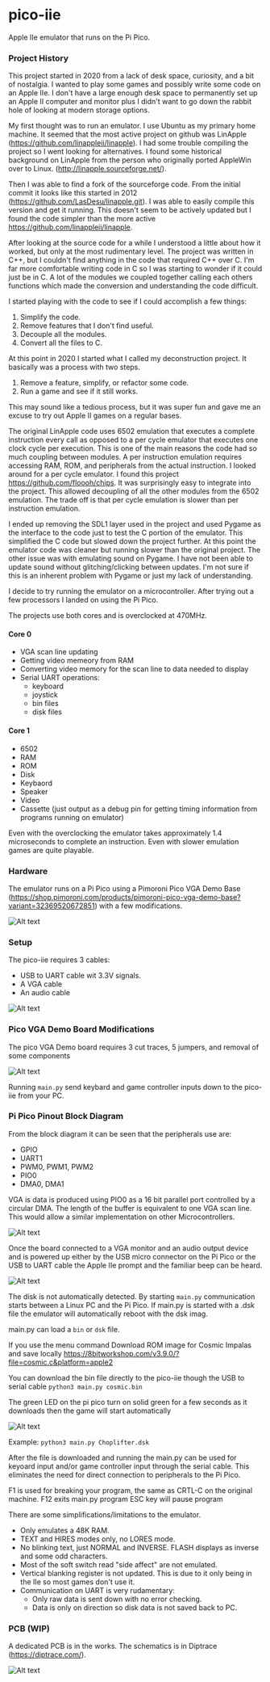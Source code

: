 # pico-iie

Apple IIe emulator that runs on the Pi Pico.

### Project History

This project started in 2020 from a lack of desk space, curiosity, and a bit of nostalgia.
I wanted to play some games and possibly write some code on an Apple IIe.
I don't have a large enough desk space to permanently set up an Apple II computer and monitor plus I didn't want to go down the rabbit hole of looking at modern storage options.

My first thought was to run an emulator. I use Ubuntu as my primary home machine. It seemed that the most active project on github was LinApple (https://github.com/linappleii/linapple). I had some trouble compiling the project so I went looking for alternatives. I found some historical background on LinApple from the person who originally ported AppleWin over to Linux.
 (http://linapple.sourceforge.net/).  

Then I was able to find a fork of the sourceforge code. From the initial commit it looks like this started in 2012 (https://github.com/LasDesu/linapple.git). I was able to easily compile this version and get it running. This doesn't seem to be actively updated but I found the code simpler than the more active https://github.com/linappleii/linapple.

After looking at the source code for a while I understood a little about how it worked, but only at the most rudimentary level. The project was written in C++, but I couldn't find anything in the code that required C++ over C. I'm far more comfortable writing code in C so I was starting to wonder if it could just be in C. A lot of the modules we coupled together calling each others functions which made the conversion and understanding the code difficult.

I started playing with the code to see if I could accomplish a few things:
1. Simplify the code.
2. Remove features that I don't find useful.
3. Decouple all the modules.
4. Convert all the files to C.

At this point in 2020 I started what I called my deconstruction project. It basically was a process with two steps.
1. Remove a feature, simplify, or refactor some code.
2. Run a game and see if it still works.

This may sound like a tedious process, but it was super fun and gave me an excuse to try out Apple II games on a regular bases.

The original LinApple code uses 6502 emulation that executes a complete instruction every call as opposed to a per cycle emulator that executes one clock cycle per execution. This is one of the main reasons the code had so much coupling between modules. A per instruction emulation requires accessing RAM, ROM, and peripherals from the actual instruction. I looked around for a per cycle emulator. I found this project https://github.com/floooh/chips. It was surprisingly easy to integrate into the project. This allowed decoupling of all the other modules from the 6502 emulation. The trade off is that per cycle emulation is slower than per instruction emulation.

I ended up removing the SDL1 layer used in the project and used Pygame as the interface to the code just to test the C portion of the emulator. This simplified the C code but slowed down the project further. At this point the emulator code was cleaner but running slower than the original project. The other issue was with emulating sound on Pygame. I have not been able to update sound without glitching/clicking between updates. I'm not sure if this is an inherent problem with Pygame or just my lack of understanding.

I decide to try running the emulator on a microcontroller. After trying out a few processors I landed on using the Pi Pico.

The projects use both cores and is overclocked at 470MHz.

#### Core 0
- VGA scan line updating
- Getting video memeory from RAM
- Converting video memory for the scan line to data needed to display
- Serial UART operations:
    - keyboard
    - joystick
    - bin files
    - disk files

#### Core 1
- 6502
- RAM
- ROM
- Disk
- Keybaord
- Speaker
- Video
- Cassette (just output as a debug pin for getting timing information from programs running on emulator)

Even with the overclocking the emulator takes approximately 1.4 microseconds to complete an instruction. Even with slower emulation games are quite playable.

### Hardware
The emulator runs on a Pi Pico using a Pimoroni Pico VGA Demo Base (https://shop.pimoroni.com/products/pimoroni-pico-vga-demo-base?variant=32369520672851) with a few modifications.


![Alt text](images/pico-iie_board.jpg?raw=true "board")

### Setup
The pico-iie requires 3 cables:
- USB to UART cable wit 3.3V signals.
- A VGA cable
- An audio cable


![Alt text](images/pico-iie_setup.drawio.png?raw=true "setup")

### Pico VGA Demo Board Modifications

The pico VGA Demo board requires 3 cut traces, 5 jumpers, and removal of some components

![Alt text](images/pi_pico_vga_demo_board.png?raw=true "modifications")


Running ```main.py``` send keybard and game controller inputs down to the pico-iie from your PC.

### Pi Pico Pinout Block Diagram

From the block diagram it can be seen that the peripherals use are:
- GPIO
- UART1
- PWM0, PWM1, PWM2
- PIO0
- DMA0, DMA1

VGA is data is produced using PIO0 as a 16 bit parallel port controlled by a circular DMA. The length of the buffer is equivalent to one VGA scan line. This would allow a similar implementation on other Microcontrollers.

![Alt text](images/pico-iie_block_diagram.drawio.png?raw=true "Pi Pico Block Diagram")

Once the board connected to a VGA monitor and an audio output device and is powered up either by the USB micro connector on the Pi Pico or the USB to UART cable the Apple IIe prompt and the familiar beep can be heard.

![Alt text](images/pico-iie_bootup_screen.jpg?raw=true "boot up screen")

The disk is not automatically detected. By starting ```main.py``` communication starts between a Linux PC and the Pi Pico. If main.py is started with a .dsk file the emulator will automatically reboot with the dsk imag.

main.py can load a ```bin``` or ```dsk``` file.

If you use the menu command Download ROM image for Cosmic Impalas and save locally
https://8bitworkshop.com/v3.9.0/?file=cosmic.c&platform=apple2

You can download the bin file directly to the pico-iie though the USB to serial cable
```python3 main.py cosmic.bin```

The green LED on the pi pico turn on solid green for a few seconds as it downloads then the game will start automatically

![Alt text](images/pico-iie_cosmic_impalas.jpg?raw=true "cosmic impalas")

Example:
```python3 main.py Choplifter.dsk```


After the file is downloaded and running the main.py can be used for keyoard input and/or game controller input through the serial cable. This eliminates the need for direct connection to peripherals to the Pi Pico.

F1 is used for breaking your program, the same as CRTL-C on the original machine.
F12 exits main.py program
ESC key will pause program


There are some simplifications/limitations to the emulator.

- Only emulates a 48K RAM.
- TEXT and HIRES modes only, no LORES mode.
- No blinking text, just NORMAL and INVERSE. FLASH displays as inverse and some odd characters.
- Most of the soft switch read "side affect" are not emulated.
- Vertical blanking register is not updated. This is due to it only being in the IIe so most games don't use it.
- Communication on UART is very rudamentary:
    - Only raw data is sent down with no error checking.
    - Data is only on direction so disk data is not saved back to PC.

### PCB (WIP)

A dedicated PCB is in the works. The schematics is in Diptrace (https://diptrace.com/).

![Alt text](images/pico-iie_schematics.png?raw=true "schematics")

